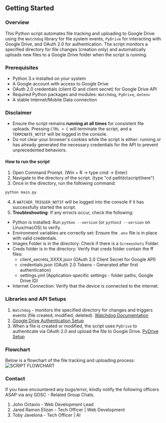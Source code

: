 ## Getting Started

### Overview
This Python script automates file tracking and uploading to Google Drive using the `Watchdog` library for file system events, `PyDrive` for interacting with Google Drive, and OAuth 2.0 for authentication. The script monitors a specified directory for file changes (creation only) and automatically uploads new files to a Google Drive folder when the script is running.

### Prerequisites
- Python 3.x installed on your system
- A Google account with access to Google Drive
- OAuth 2.0 credentials (client ID and client secret) for Google Drive API
- Required Python packages and modules: `Watchdog`, `PyDrive`, `dotenv`
- A stable Internet/Mobile Data connection

### Disclaimer
- Ensure the script remains **running at all times** for consistent file uploads. Pressing `CTRL + C` will terminate the script, and a `TERMINATE_NOTIF` will be logged in the console.
- Do not clear your browser's cookies while the script is either: running or has already generated the necessary credentials for the API to prevent unprecedented behaviors.

#### How to run the script
1. Open Command Prompt. (Win + R -> type cmd -> Enter)
2. Navigate to the directory of the script. (type "cd path\to\script\here")
3. Once in the directory, run the following command:
```bash
python main.py
```
4. A `WATCHER_TRIGGER_NOTIF` will be logged into the console if it has successfully started the script.
5. **Troubleshooting**: If any error/s occur, check the following:
* Python is installed: Run `python --version` (or `python3 --version` on Linux/macOS) to verify.
* Environment variables are correctly set: Ensure the `.env` file is in place with valid credentials.
* Images Folder is in the directory: Check if there is a `Screenshots` Folder.
* Creds folder is in the directory: Verify that creds folder contain the ff files: 
    * client_secrets_XXXX.json (OAuth 2.0 Client Secret for Google API)
    * credentials.json (OAuth 2.0 Tokens - Generated after first authentication)
    * settings.yml (Application-specific settings - folder paths, Google Drive ID)
* Internet Connection: Verify that the device is connected to the internet. 

### Libraries and API Setups
1. `Watchdog` - monitors the specified directory for changes and triggers events (file created, modified, deleted). [Watchdog Documentation](https://pypi.org/project/watchdog/)
2. [Google Drive Authentication Setup](https://d35mpxyw7m7k7g.cloudfront.net/bigdata_1/Get+Authentication+for+Google+Service+API+.pdf)  
3. When a file is created or modified, the script uses `PyDrive` to authenticate via OAuth 2.0 and upload the file to Google Drive. [PyDrive Setup](https://www.projectpro.io/recipes/upload-files-to-google-drive-using-python)

### Flowchart
Below is a flowchart of the file tracking and uploading process:
![SCRIPT FLOWCHART](https://drive.google.com/uc?export=view&id=1HOV52x1Koib68olhBU0zZl9oAJXi45Kp)

### Contact
If you have encountered any bugs/error, kindly notify the following officers ASAP via any GDSC - Related Group Chats.
1. John Octavio - Web Development Lead
2. Jared Ramon Elizan - Tech Officer | Web Development
3. Toby Javelona - Tech Officer | AI
